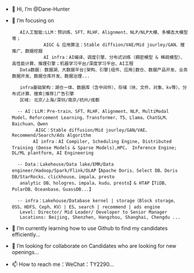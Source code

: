 - 👋 Hi, I’m @Dane-Hunter
- 👀 I’m focusing on 


         AI人工智能:LLM：预训练、SFT、RLHF、Alignment、NLP/NLP大模、多模态大模型等；
                  AIGC & 应用算法：Stable diffsion/VAE/Mid jourley/GAN、搜推广、数据挖掘
                  AI infra：AI编译、调度引擎、分布式训练（稠密模型 & 稀疏模型）、高性能计算、推理引擎；机器学习平台/深度学习平台、AI工程
         Data数据: 数据湖、大数据平台|架构、引擎|组件、应用|数仓、数据产品开发、业务数据开发、数据仓库开发、数据治理...
  
         infra基础架构：湖仓一体、数据库（含中间件）、存储（块、文件、对象、kv等）、分布式计算、搜索|推荐|广告引擎
         区域: 北京/上海/深圳/南京/杭州/成都
 
        -- AI：LLM：Pre-train、SFT、RLHF、Alignment、NLP、MultiModal Model、Reforcement Learning、Transformer、T5、Llama、ChatGLM、Baichuan、Qwen
               AIGC：Stable diffusion/Mid jourley/GAN/VAE、Recommend/Search/Ads Algorithm
              AI infra：AI Compiler, Scheduling Engine, Distributed Training (Dense Models & Sparse Models),HPC， Inference Engine; DL/ML plantform, AI Engineering

        -- Data：Lakehouse/Data lake/EMR/Data engineer/Hadoop/Spark/Flink/OLAP【Apache Doris、Select DB、Doris DB/StarRocks、clickhouse、impala、presto
         analytic DB、hologres、impala、kudu、presto】& HTAP【TiDB、PolarDB、Oceanbase、GuassDB...】

        -- infra：Lakehouse/Database kernel | storage（Block storage、OSS、HDFS、Ceph、KV）| ES、search | recommend | ads engine
         Level: Director/ Mid Leader/ Developer to Senior Manager
         Locations: Beijing, Shenzhen, Hangzhou, Shanghai, Chengdu ...
- 🌱 I’m currently learning how to use Github to find my candidates efficiently...
- 💞️ I’m looking for collaborate on Candidates who are looking for new openings...
- 📫 How to reach me：WeChat：TY2290...

<!---
Dane-Hunter/Dane-Hunter is a ✨ special ✨ repository because its `README.md` (this file) appears on your GitHub profile.
You can click the Preview link to take a look at your changes.
--->

